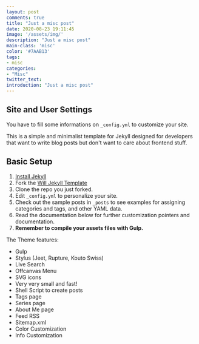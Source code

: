 ```yaml
---
layout: post
comments: true
title: "Just a misc post"
date: 2020-08-23 19:11:45
image: '/assets/img/'
description: "Just a misc post"
main-class: 'misc'
color: '#7AAB13'
tags:
- misc
categories:
- "Misc"
twitter_text:
introduction: "Just a misc post"
---
```


## Site and User Settings

You have to fill some informations on `_config.yml` to customize your site.

This is a simple and minimalist template for Jekyll designed for developers that want to write blog posts but don't want to care about frontend stuff.

## Basic Setup

1. [Install Jekyll](http://jekyllrb.com)
2. Fork the [Will Jekyll Template](https://github.com/willianjusten/will-jekyll-template/fork)
3. Clone the repo you just forked.
4. Edit `_config.yml` to personalize your site.
5. Check out the sample posts in `_posts` to see examples for assigning categories and tags, and other YAML data.
6. Read the documentation below for further customization pointers and documentation.
7. **Remember to compile your assets files with Gulp.**


The Theme features:

- Gulp
- Stylus (Jeet, Rupture, Kouto Swiss)
- Live Search
- Offcanvas Menu
- SVG icons
- Very very small and fast!
- Shell Script to create posts
- Tags page
- Series page
- About Me page
- Feed RSS
- Sitemap.xml
- Color Customization
- Info Customization



